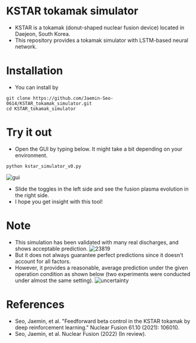 # KSTAR tokamak simulator
- KSTAR is a tokamak (donut-shaped nuclear fusion device) located in Daejeon, South Korea.
- This repository provides a tokamak simulator with LSTM-based neural network.

# Installation
- You can install by
```
git clone https://github.com/Jaemin-Seo-0614/KSTAR_tokamak_simulator.git
cd KSTAR_tokamak_simulator
```

# Try it out
- Open the GUI by typing below. It might take a bit depending on your environment.
```
python kstar_simulator_v0.py
```
![gui](https://user-images.githubusercontent.com/46472432/165520027-c4f79698-a816-49a3-8e75-fd44985ad95c.png)
- Slide the toggles in the left side and see the fusion plasma evolution in the right side.
- I hope you get insight with this tool!

# Note
- This simulation has been validated with many real discharges, and shows acceptable prediction.
![23819](https://user-images.githubusercontent.com/46472432/165522817-bc56771f-600b-4c7c-a9c3-4da0256bfe3e.png)
- But it does not always guarantee perfect predictions since it doesn't account for all factors.
- However, it provides a reasonable, average prediction under the given operation condition as shown below (two experiments were conducted under almost the same setting).
![uncertainty](https://user-images.githubusercontent.com/46472432/165521918-bd6969bf-31e0-4bf8-8848-f6ee6afeefaa.png)

# References
- Seo, Jaemin, et al. "Feedforward beta control in the KSTAR tokamak by deep reinforcement learning." Nuclear Fusion 61.10 (2021): 106010.
- Seo, Jaemin, et al. Nuclear Fusion (2022) (In review).
